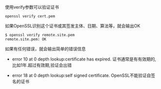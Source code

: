 使用verify参数可以验证证书

    openssl verify cert.pem

如果OpenSSL识别这个证书或其签发主体、日期、算法等，就会输出OK

    $ openssl verify remote.site.pem
    remote.site.pem: OK

如果有任何错误，就会输出简单的错误信息

  * error 10 at 0 depth lookup:certificate has expired. 证书通常是有有效期的,比如1年.超过有效期,验证会出错

  * error 18 at 0 depth lookup:self signed certificate. OpenSSL不能验证自签名的证书

